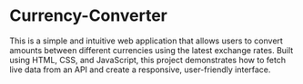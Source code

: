 # Currency-Converter
This is a simple and intuitive web application that allows users to convert amounts between different currencies using the latest exchange rates. Built using HTML, CSS, and JavaScript, this project demonstrates how to fetch live data from an API and create a responsive, user-friendly interface.
